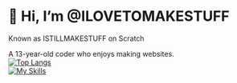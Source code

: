  # 👋 Hi, I’m @ILOVETOMAKESTUFF
Known as ISTILLMAKESTUFF on Scratch

A 13-year-old coder who enjoys making websites.<br>
[![Top Langs](https://github-readme-stats.vercel.app/api/top-langs/?username=ILOVETOMAKESTUFF&layout=compact)](https://github.com/anuraghazra/github-readme-stats)<br>
[![My Skills](https://skillicons.dev/icons?i=js,html,css)](https://skillicons.dev)
